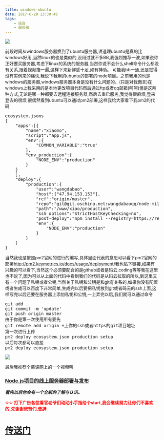 ```yaml
---
title: windows-ubuntu
date: 2017-6-29 13:30:48
tags:
	- 综合
	- 服务器
---
```

![](https://qn.tyty.me/165_1.jpg)
<!--more-->
前段时间从windows服务器换到了ubuntu服务器,讲道理ubuntu是真的比
windows好用,当然linux的也是类似的,没用过就不多BB,我强烈推荐一波,如果说你正好要买服务器,考虑下linux的系统的服务器,当然你说不会什么shell命令什么都没有关系,跟着视频撸一遍,这样下来新鲜感十足,如有神助。
可能我bb一通,还是觉得没有实例来的痛快,我说下我用的ubuntu的部署的node项目。之前我用的也是windows的服务器,windows服务器本身是没有什么问题的。(只是对我而言)在windows上我采用的是本地更改项目代码然后通过ftp或者qq邮箱(呵呵)但是这两种方式,无论是哪一种都要去远程连接服务器,然后去重启服务,我觉得很麻烦,登来登去的很烦,很偶然看到ubuntu可以通过pm2部署,这样我给大家看下我pm2的代码
<pre>
ecosystem.jsons  
{
	"apps":[{  
		"name":"xiaomo",    
		"script":"app.js",  
		"env":{
			"COMMON_VARIABLE":"true"
		},
		"env_production":{
			"NODE_ENV":"production"
		}
	}
	],
	"deploy":{
		"production":{
			"user":"wangdabao",
			"host":["47.94.153.153"],
			"ref":"origin/master",
			"repo":"git@git.oschina.net:wangdabaoqq/node-millet.git",
			"path":"/www/xiao/production",
			"ssh_options":"StrictHostKeyChecking=no",
			"post-deploy":"npm install --registry=https://registry.npm.taobao.org && pm2 startOrRestart ecosystem.json --env production",
			"env":{
				"NODE_ENV":"production"
			}
		}
	}
}
</pre>   
    
当然我也是按照pm2官网的进行的编写,具体里面代表的意思可以看下pm2官网的部署<a href="http://pm2.keymetrics.io/docs/usage/deployment/">http://pm2.keymetrics.io/docs/usage/deployment/</a>我也贴下链接,如果有兴趣的可以看下,当然这个必须要配合的是github或者是码云,coding等等我在这里也不说了,因为可以从上面的代码中看到我们的代码是从码云拉取的所以,到这里又有一个问题了私钥或者公钥,当然关于私钥和公钥是和git有关系的,如果你没有配置或者生成可以百度下非常简单,生成完以后要把私钥放到git或者码云的ssh上面,这样写完以后还要在服务器上添加私钥和公钥,一上弄完以后,我们就可以通过命令
<pre>
git add .
git commit -m 'update'
git push origin master
由于你是第一次使用所有要先
git remote add origin +上你的ssh或者https的git项目地址
第一次进行上传
pm2 deploy ecosystem.json production setup
以后每次都可以直接
pm2 deploy ecosystem.json production setup
</pre>
<pre>
<img src="https://qn.tyty.me/Screenshot.png">
</pre>
最后我推荐个慕课网上的一个视频叫<h3><a href="http://coding.imooc.com/class/95.html">Node.js项目的线上服务器部署与发布</a></h3><i style="font-weight:bold">看完以后你会有一个全新的了解与认识。</i>

<b style="font-size:14px; color:red;">↓↓
打下广告各位看官老爷们动动小手指给个start,我会继续努力让你们不喜欢的,先谢谢爸爸们,告辞.</b>
<h1><a href="https://github.com/wangdabaoqq/node-millet">传送门</a></h1>